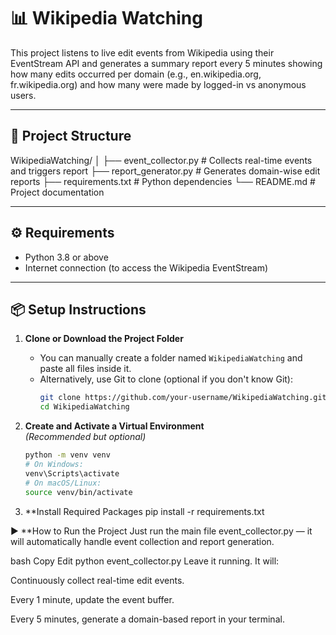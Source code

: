 # 📊 Wikipedia Watching

This project listens to live edit events from Wikipedia using their EventStream API and generates a summary report every 5 minutes showing how many edits occurred per domain (e.g., en.wikipedia.org, fr.wikipedia.org) and how many were made by logged-in vs anonymous users.

---

## 📁 Project Structure

WikipediaWatching/
│
├── event_collector.py # Collects real-time events and triggers report
├── report_generator.py # Generates domain-wise edit reports
├── requirements.txt # Python dependencies
└── README.md # Project documentation


---

## ⚙️ Requirements

- Python 3.8 or above
- Internet connection (to access the Wikipedia EventStream)

---

## 📦 Setup Instructions

1. **Clone or Download the Project Folder**
   - You can manually create a folder named `WikipediaWatching` and paste all files inside it.
   - Alternatively, use Git to clone (optional if you don't know Git):
     ```bash
     git clone https://github.com/your-username/WikipediaWatching.git
     cd WikipediaWatching
     ```

2. **Create and Activate a Virtual Environment**  
   *(Recommended but optional)*
   ```bash
   python -m venv venv
   # On Windows:
   venv\Scripts\activate
   # On macOS/Linux:
   source venv/bin/activate

3. **Install Required Packages
   pip install -r requirements.txt

▶️ **How to Run the Project
Just run the main file event_collector.py — it will automatically handle event collection and report generation.

bash
Copy
Edit
python event_collector.py
Leave it running. It will:

Continuously collect real-time edit events.

Every 1 minute, update the event buffer.

Every 5 minutes, generate a domain-based report in your terminal.
